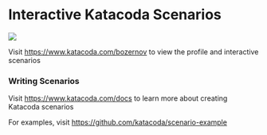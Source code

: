 # Interactive Katacoda Scenarios

[![](http://shields.katacoda.com/katacoda/bozernov/count.svg)](https://www.katacoda.com/bozernov "Get your profile on Katacoda.com")

Visit https://www.katacoda.com/bozernov to view the profile and interactive scenarios

### Writing Scenarios
Visit https://www.katacoda.com/docs to learn more about creating Katacoda scenarios

For examples, visit https://github.com/katacoda/scenario-example
